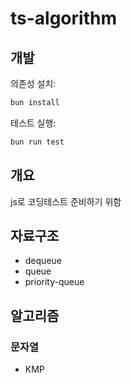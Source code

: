 # ts-algorithm

## 개발

의존성 설치:

```bash
bun install
```

테스트 실행:

```bash
bun run test
```

## 개요

js로 코딩테스트 준비하기 위함

## 자료구조

- dequeue
- queue
- priority-queue

## 알고리즘

### 문자열

- KMP
